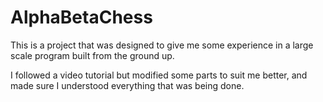 AlphaBetaChess
==============

This is a project that was designed to give me some experience in a large scale program built from the ground up.

I followed a video tutorial but modified some parts to suit me better, and made sure I understood everything that was being done. 